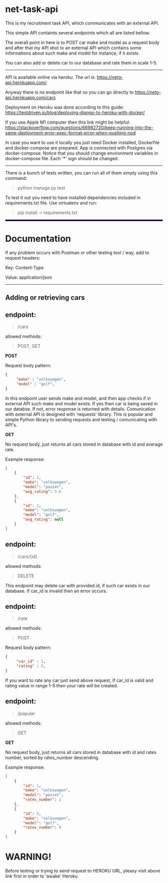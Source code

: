 # net-task-api
This is my recruitment task API, which communicates  with an external API.

This simple API containts several endpoints which all are listed bellow. 

The overall point in here is to POST car make and model as a request body and after that my API shot to an external API which contains some informations about such make and model
for instance, if it exists.

You can also add or delete car to our database and rate them in scale 1-5.

---

API is available online via heroku. The url is: https://netg-api.herokuapp.com/

Anyway there is no endpoint like that so you can go directly to https://netg-api.herokuapp.com/cars

Deployment on Heroku was done according to this guide: https://testdriven.io/blog/deploying-django-to-heroku-with-docker/

If you use Apple M1 computer then this link might be helpful: https://stackoverflow.com/questions/66982720/keep-running-into-the-same-deployment-error-exec-format-error-when-pushing-nod

In case you want to use it locally you just need Docker installed, Dockerfile and docker-compose are prepared. App is connected with Postgres via docker-compose. Notice that you should change environment variables in docker-compose file. Each '*' sign should be changed.

---

There is a bunch of tests written, you can run all of them simply using this command:
> python manage.py test

To test it out you need to have installed dependencies included in requirements.txt file. Use virtualenv and run:

> pip install -r requirements.txt

<hr style="border:2px solid blue"> </hr>

# Documentation 

If any problem occurs with Postman or other testing tool / way, add to request headers:

Key: Content-Type

Value: application/json

---
## Adding or retrieving cars

## endpoint: 
>/cars

allowed methods: 
>POST, GET

**POST**

Request body pattern:

```json
{
     "make" : "volkswagen",
     "model" : "golf",
}
```

In this endpoint user sends make and model, and then app checks if in external API such make and model exists. If yes then car is being saved in our databse.
If not, error response is returned with details. Comunication with external API is designed with 'requests' library. This is popular and simple Python library to sending requests and testing / comunicating with API's. 

**GET**
 
No request body, just returns all cars stored in database with id and average rate.

Example response:

```json
[
    {    
        "id": 1,        
        "make": "volkswagen",        
        "model": "passat",     
        "avg_rating": 3.6        
    },    
    {    
        "id": 2,        
        "make": "volkswagen",        
        "model": "golf",        
        "avg_rating": null        
    }    
]
```

## endpoint: 
>/cars/{id}

allowed methods: 
>DELETE

This endpoint may delete car with provided id, if such car exists in our database. If car_id is invalid then an error occurs.

## endpoint: 
>/rate

allowed methods: 
>POST

Request body pattern:
```json
{
     "car_id" : 1,
     "rating" : 5,
}
```

If you want to rate any car just send above request, if car_id is valid and rating value in range 1-5 then your rate will be created. 


## endpoint: 
>/popular

allowed methods: 
>GET

**GET**
 
No request body, just returns all cars stored in database with id and rates number, sorted by rates_number descending.

Example response:

```json
[
    {    
        "id": 1,        
        "make": "volkswagen",        
        "model": "passat",     
        "rates_number": 2        
    },    
    {    
        "id": 2,        
        "make": "volkswagen",        
        "model": "golf",        
        "rates_number": 0        
    }    
]
```

# WARNING!

Before testing or trying to send request to HEROKU URL, pleasy visit above link first in order to 'awake' Heroku. 

